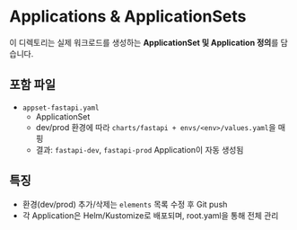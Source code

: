 # Applications & ApplicationSets

이 디렉토리는 실제 워크로드를 생성하는 **ApplicationSet 및 Application 정의**를 담습니다.

## 포함 파일
- `appset-fastapi.yaml`
  - ApplicationSet
  - dev/prod 환경에 따라 `charts/fastapi + envs/<env>/values.yaml`을 매핑
  - 결과: `fastapi-dev`, `fastapi-prod` Application이 자동 생성됨

## 특징
- 환경(dev/prod) 추가/삭제는 `elements` 목록 수정 후 Git push
- 각 Application은 Helm/Kustomize로 배포되며, root.yaml을 통해 전체 관리
